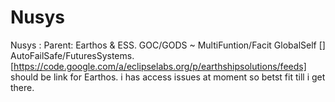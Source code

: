 Nusys
=====

Nusys : Parent: Earthos &amp; ESS.  GOC/GODS ~ MultiFuntion/Facit GlobalSelf [] AutoFailSafe/FuturesSystems. 
[https://code.google.com/a/eclipselabs.org/p/earthshipsolutions/feeds] should be link for Earthos. i has access issues at moment so betst fit till i get there. 
